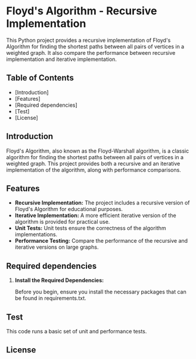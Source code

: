 # Floyd's Algorithm - Recursive Implementation

This Python project provides a recursive implementation of Floyd's Algorithm for finding the shortest paths between all pairs of vertices in a weighted graph. It also compare the performance between recursive implementation and iterative implementation.

## Table of Contents

- [Introduction]
- [Features]
- [Required dependencies]
- [Test]
- [License]

## Introduction

Floyd's Algorithm, also known as the Floyd-Warshall algorithm, is a classic algorithm for finding the shortest paths between all pairs of vertices in a weighted graph. This project provides both a recursive and an iterative implementation of the algorithm, along with performance comparisons.

## Features

- **Recursive Implementation:** The project includes a recursive version of Floyd's Algorithm for educational purposes.
- **Iterative Implementation:** A more efficient iterative version of the algorithm is provided for practical use.
- **Unit Tests:** Unit tests ensure the correctness of the algorithm implementations.
- **Performance Testing:** Compare the performance of the recursive and iterative versions on large graphs.

## Required dependencies

1. **Install the Required Dependencies:**

   Before you begin, ensure you install the necessary packages that can be found in requirements.txt.

## Test

  This code runs a basic set of unit and performance tests. 

## License

  


